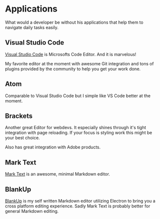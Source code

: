 # Applications

What would a developer be without his applications that help them to navigate daily tasks easily.

## Visual Studio Code

[Visual Studio Code](https://code.visualstudio.com/) is Microsofts Code Editor. And it is marvelous!

My favorite editor at the moment with awesome Git integration and tons of plugins provided by the community to help you get your work done.

## Atom

Comparable to Visual Studio Code but I simple like VS Code better at the moment.

## Brackets

Another great Editor for webdevs. It especially shines through it's tight integration with page reloading. If your focus is styling work this might be your best choice.

Also has great integration with Adobe products.

## Mark Text

[Mark Text](https://marktext.github.io/website/) is an awesome, minimal Markdown editor.

## BlankUp

[BlankUp](https://hoverbaum.github.io/BlankUp-Electron/) is my self written Markdown editor utilizing Electron to bring you a cross platform editing experience. Sadly Mark Text is probably better for general Markdown editing.
